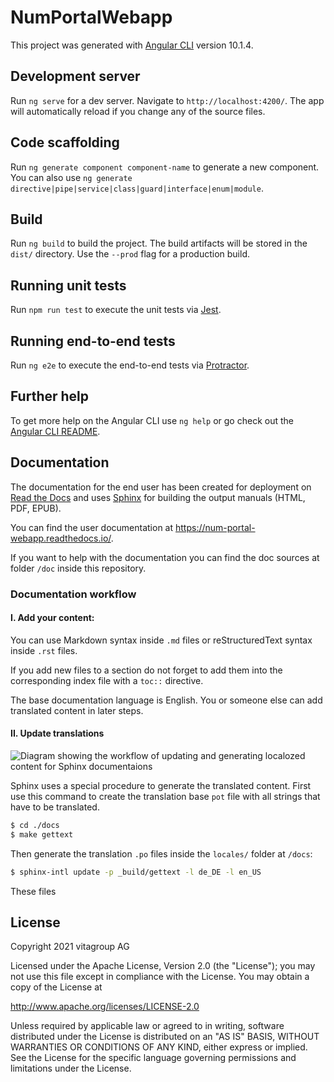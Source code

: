 # NumPortalWebapp

This project was generated with [Angular CLI](https://github.com/angular/angular-cli) version 10.1.4.

## Development server

Run `ng serve` for a dev server. Navigate to `http://localhost:4200/`. The app will automatically reload if you change any of the source files.

## Code scaffolding

Run `ng generate component component-name` to generate a new component. You can also use `ng generate directive|pipe|service|class|guard|interface|enum|module`.

## Build

Run `ng build` to build the project. The build artifacts will be stored in the `dist/` directory. Use the `--prod` flag for a production build.

## Running unit tests

Run `npm run test` to execute the unit tests via [Jest](https://jestjs.io/).

## Running end-to-end tests

Run `ng e2e` to execute the end-to-end tests via [Protractor](http://www.protractortest.org/).

## Further help

To get more help on the Angular CLI use `ng help` or go check out the [Angular CLI README](https://github.com/angular/angular-cli/blob/master/README.md).

## Documentation

The documentation for the end user has been created for deployment on 
[Read the Docs](https://readthedocs.org/) and uses [Sphinx](https://www.sphinx-doc.org/) for
building the output manuals (HTML, PDF, EPUB).

You can find the user documentation at 
<a href="https://num-portal-webapp.readthedocs.io/" target="_blank" rel="noopener">
https://num-portal-webapp.readthedocs.io/</a>.

If you want to help with the documentation you can find the doc sources at folder `/doc` inside this
repository.

### Documentation workflow

#### I. Add your content:

You can use Markdown syntax inside `.md` files or reStructuredText syntax inside `.rst` files.

If you add new files to a section do not forget to add them into the corresponding index file with
a `toc::` directive.

The base documentation language is English. You or someone else can add translated content in later
steps.

#### II. Update translations

![Diagram showing the workflow of updating and generating localozed content for Sphinx documentaions](https://www.sphinx-doc.org/en/master/_images/translation.svg "Sphinx translation workflow")

Sphinx uses a special procedure to generate the translated content. First use this command to create
the translation base `pot` file with all strings that have to be translated.

```bash
$ cd ./docs
$ make gettext
```

Then generate the translation `.po` files inside the `locales/` folder at `/docs`:

```bash
$ sphinx-intl update -p _build/gettext -l de_DE -l en_US
```

These files


## License

Copyright 2021 vitagroup AG

Licensed under the Apache License, Version 2.0 (the "License");
you may not use this file except in compliance with the License.
You may obtain a copy of the License at

http://www.apache.org/licenses/LICENSE-2.0

Unless required by applicable law or agreed to in writing, software
distributed under the License is distributed on an "AS IS" BASIS,
WITHOUT WARRANTIES OR CONDITIONS OF ANY KIND, either express or implied.
See the License for the specific language governing permissions and
limitations under the License.
